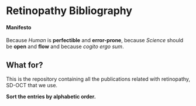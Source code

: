 Retinopathy Bibliography
==============================

#### Manifesto

Because *Human* is **perfectible** and **error-prone**, because *Science* should be **open** and **flow** and because *cogito ergo sum*.


What for?
---------

This is the repository containing all the publications related with retinopathy, SD-OCT that we use.

**Sort the entries by alphabetic order.**
